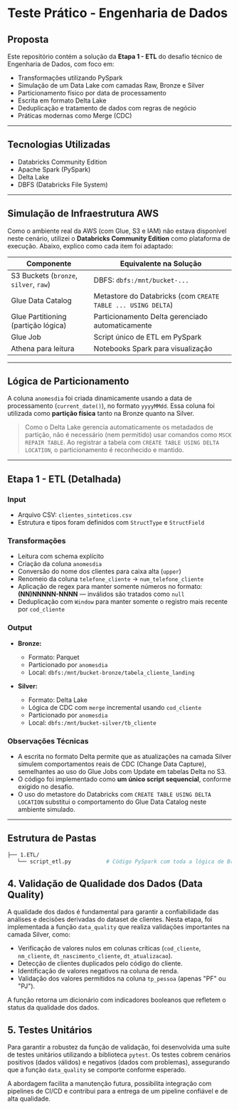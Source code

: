 # Teste Prático - Engenharia de Dados

## Proposta

Este repositório contém a solução da **Etapa 1 - ETL** do desafio técnico de Engenharia de Dados, com foco em:

- Transformações utilizando PySpark
- Simulação de um Data Lake com camadas Raw, Bronze e Silver
- Particionamento físico por data de processamento
- Escrita em formato Delta Lake
- Deduplicação e tratamento de dados com regras de negócio
- Práticas modernas como Merge (CDC)

---

## Tecnologias Utilizadas

- Databricks Community Edition
- Apache Spark (PySpark)
- Delta Lake
- DBFS (Databricks File System)

---

## Simulação de Infraestrutura AWS

Como o ambiente real da AWS (com Glue, S3 e IAM) não estava disponível neste cenário, utilizei o **Databricks Community Edition** como plataforma de execução. Abaixo, explico como cada item foi adaptado:

| Componente | Equivalente na Solução |
|------------|-------------------------|
| S3 Buckets (`bronze`, `silver`, `raw`) | DBFS: `dbfs:/mnt/bucket-...` |
| Glue Data Catalog | Metastore do Databricks (com `CREATE TABLE ... USING DELTA`) |
| Glue Partitioning (partição lógica) | Particionamento Delta gerenciado automaticamente |
| Glue Job | Script único de ETL em PySpark |
| Athena para leitura | Notebooks Spark para visualização |

---

## Lógica de Particionamento

A coluna `anomesdia` foi criada dinamicamente usando a data de processamento (`current_date()`), no formato `yyyyMMdd`. Essa coluna foi utilizada como **partição física** tanto na Bronze quanto na Silver.

> Como o Delta Lake gerencia automaticamente os metadados de partição, não é necessário (nem permitido) usar comandos como `MSCK REPAIR TABLE`. Ao registrar a tabela com `CREATE TABLE USING DELTA LOCATION`, o particionamento é reconhecido e mantido.

---

## Etapa 1 - ETL (Detalhada)

### Input
- Arquivo CSV: `clientes_sinteticos.csv`
- Estrutura e tipos foram definidos com `StructType` e `StructField`

### Transformações

- Leitura com schema explícito
- Criação da coluna `anomesdia`
- Conversão do nome dos clientes para caixa alta (`upper`)
- Renomeio da coluna `telefone_cliente` → `num_telefone_cliente`
- Aplicação de regex para manter somente números no formato: **(NN)NNNNN-NNNN** — inválidos são tratados como `null`
- Deduplicação com `Window` para manter somente o registro mais recente por `cod_cliente`

### Output

- **Bronze:** 
  - Formato: Parquet
  - Particionado por `anomesdia`
  - Local: `dbfs:/mnt/bucket-bronze/tabela_cliente_landing`

- **Silver:** 
  - Formato: Delta Lake
  - Lógica de CDC com `merge` incremental usando `cod_cliente`
  - Particionado por `anomesdia`
  - Local: `dbfs:/mnt/bucket-silver/tb_cliente`

### Observações Técnicas

- A escrita no formato Delta permite que as atualizações na camada Silver simulem comportamentos reais de CDC (Change Data Capture), semelhantes ao uso do Glue Jobs com Update em tabelas Delta no S3.
- O código foi implementado como **um único script sequencial**, conforme exigido no desafio.
- O uso do metastore do Databricks com `CREATE TABLE USING DELTA LOCATION` substitui o comportamento do Glue Data Catalog neste ambiente simulado.

---

## Estrutura de Pastas

```bash
├── 1.ETL/
   └── script_etl.py           # Código PySpark com toda a lógica de Bronze e Silver
```

## 4. Validação de Qualidade dos Dados (Data Quality)

A qualidade dos dados é fundamental para garantir a confiabilidade das análises e decisões derivadas do dataset de clientes. Nesta etapa, foi implementada a função `data_quality` que realiza validações importantes na camada Silver, como:

- Verificação de valores nulos em colunas críticas (`cod_cliente`, `nm_cliente`, `dt_nascimento_cliente`, `dt_atualizacao`).
- Detecção de clientes duplicados pelo código do cliente.
- Identificação de valores negativos na coluna de renda.
- Validação dos valores permitidos na coluna `tp_pessoa` (apenas "PF" ou "PJ").

A função retorna um dicionário com indicadores booleanos que refletem o status da qualidade dos dados.

## 5. Testes Unitários

Para garantir a robustez da função de validação, foi desenvolvida uma suíte de testes unitários utilizando a biblioteca `pytest`. Os testes cobrem cenários positivos (dados válidos) e negativos (dados com problemas), assegurando que a função `data_quality` se comporte conforme esperado.

A abordagem facilita a manutenção futura, possibilita integração com pipelines de CI/CD e contribui para a entrega de um pipeline confiável e de alta qualidade.

